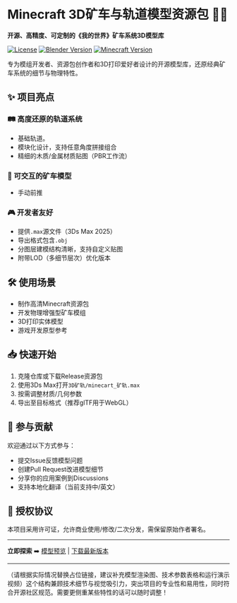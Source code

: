 # Minecraft 3D矿车与轨道模型资源包 🚂✨

**开源、高精度、可定制的《我的世界》矿车系统3D模型库**

[![License](https://img.shields.io/badge/License-MIT-blue.svg)](LICENSE)
[![Blender Version](https://img.shields.io/badge/Blender-3.6%2B-orange)](https://www.blender.org/)
[![Minecraft Version](https://img.shields.io/badge/Minecraft-1.21%2B-green)](https://www.minecraft.net/)

专为模组开发者、资源包创作者和3D打印爱好者设计的开源模型库，还原经典矿车系统的细节与物理特性。

## ✨ 项目亮点

### 🛤️ 高度还原的轨道系统
- 基础轨道。
- 模块化设计，支持任意角度拼接组合
- 精细的木质/金属材质贴图（PBR工作流）

### 🚂 可交互的矿车模型
- 手动前推

### 🎮 开发者友好
- 提供`.max`源文件（3Ds Max 2025）
- 导出格式包含`.obj`
- 分图层建模结构清晰，支持自定义贴图
- 附带LOD（多细节层次）优化版本

## 🛠️ 使用场景
- 制作高清Minecraft资源包
- 开发物理增强型矿车模组
- 3D打印实体模型
- 游戏开发原型参考

## 📥 快速开始
1. 克隆仓库或下载Release资源包
2. 使用3Ds Max打开`3D矿轨/minecart_矿轨.max`
3. 按需调整材质/几何参数
4. 导出至目标格式（推荐glTF用于WebGL）

## 🤝 参与贡献
欢迎通过以下方式参与：
- 提交Issue反馈模型问题
- 创建Pull Request改进模型细节
- 分享你的应用案例到Discussions
- 支持本地化翻译（当前支持中/英文）

## 📜 授权协议
本项目采用许可证，允许商业使用/修改/二次分发，需保留原始作者署名。

---

**立即探索** ➡️ [模型预览](你的演示链接) | [下载最新版本](你的Release链接)

---

（请根据实际情况替换占位链接，建议补充模型渲染图、技术参数表格和运行演示视频）这个结构兼顾技术细节与视觉吸引力，突出项目的专业性和易用性，同时符合开源社区规范。需要更侧重某些特性的话可以随时调整！
